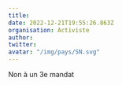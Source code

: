 ```yaml
---
title: 
date: 2022-12-21T19:55:26.863Z
organisation: Activiste
author: 
twitter: 
avatar: "/img/pays/SN.svg"
---
```


Non à un 3e mandat 